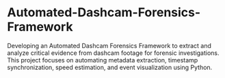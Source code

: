 # Automated-Dashcam-Forensics-Framework
Developing an Automated Dashcam Forensics Framework to extract and analyze critical evidence from dashcam footage for forensic investigations. This project focuses on automating metadata extraction, timestamp synchronization, speed estimation, and event visualization using Python. 
